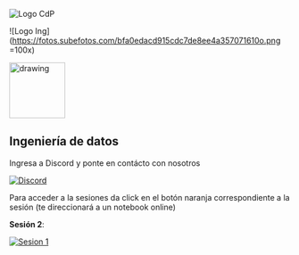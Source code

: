 ![Logo CdP](https://fotos.subefotos.com/2a13aea56c4bf96860ed297b29abc189o.png)

![Logo Ing](https://fotos.subefotos.com/bfa0edacd915cdc7de8ee4a357071610o.png =100x)

<img src="https://fotos.subefotos.com/bfa0edacd915cdc7de8ee4a357071610o.png" alt="drawing" width="100"/>

## Ingeniería de datos

Ingresa a Discord y ponte en contácto con nosotros

[![Discord](https://img.shields.io/badge/cdpESFM%20-%237289DA.svg?&style=for-the-badge&logo=discord&logoColor=white)](https://www.discord.gg/jy6cJVt)


Para acceder a la sesiones da click en el botón naranja correspondiente a la sesión (te direccionará a un notebook online)

**Sesión 2**:

[![Sesion 1](https://img.shields.io/badge/Jupyter%20-%23F37626.svg?&style=for-the-badge&logo=Jupyter&logoColor=white)](https://mybinder.org/v2/gh/JoulesCH/cdpESFM-IngenieriaDatos/main?filepath=Clase%20002.2%20EXTRACT%20-%20Lectura%20de%20archivos%20.ipynb)

